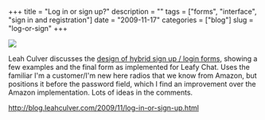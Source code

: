 +++
title = "Log in or sign up?"
description = ""
tags = ["forms", "interface", "sign in and registration"]
date = "2009-11-17"
categories = ["blog"]
slug = "log-or-sign"
+++



  <div class="notebook-screenshot"><a href="http://blog.leahculver.com/2009/11/log-in-or-sign-up.html"><img src="//konigi.com/media/bluga/wt4b02ae93ccfe2_large.jpg"/></a></div><p>Leah Culver discusses the <a href="http://blog.leahculver.com/2009/11/log-in-or-sign-up.html">design of hybrid sign up / login forms</a>, showing a few examples and the final form as implemented for Leafy Chat. Uses the familiar I'm a customer/I'm new here radios that we know from Amazon, but positions it before the password field, which I find an improvement over the Amazon implementation. Lots of ideas in the comments.</p>

    
  <a href="http://blog.leahculver.com/2009/11/log-in-or-sign-up.html">http://blog.leahculver.com/2009/11/log-in-or-sign-up.html</a>
